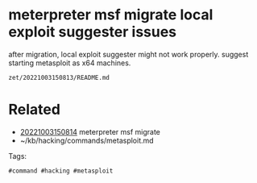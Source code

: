 # meterpreter msf migrate local exploit suggester issues
after migration, local exploit suggester might not work properly. suggest starting metasploit as x64 machines.

` zet/20221003150813/README.md `

# Related

- [20221003150814](/zet/20221003150814/README.md) meterpreter msf migrate
- ~/kb/hacking/commands/metasploit.md

Tags:

    #command #hacking #metasploit 
